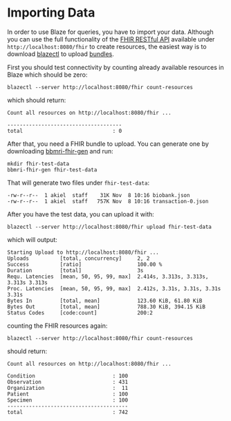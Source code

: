 # Importing Data

In order to use Blaze for queries, you have to import your data. Although you can use the full functionality of the [FHIR RESTful API](https://www.hl7.org/fhir/http.html) available under `http://localhost:8080/fhir` to create resources, the easiest way is to download [blazectl](https://github.com/samply/blazectl/releases/tag/v0.2.0) to upload [bundles](https://www.hl7.org/fhir/bundle.html).

First you should test connectivity by counting already available resources in Blaze which should be zero:

```text
blazectl --server http://localhost:8080/fhir count-resources
```

which should return:

```text
Count all resources on http://localhost:8080/fhir ...

-------------------------------------
total                             : 0
```

After that, you need a FHIR bundle to upload. You can generate one by downloading [bbmri-fhir-gen](https://github.com/samply/bbmri-fhir-gen) and run:

```text
mkdir fhir-test-data
bbmri-fhir-gen fhir-test-data
```

That will generate two files under `fhir-test-data`:

```text
-rw-r--r--  1 akiel  staff    31K Nov  8 10:16 biobank.json
-rw-r--r--  1 akiel  staff   757K Nov  8 10:16 transaction-0.json
```

After you have the test data, you can upload it with:

```text
blazectl --server http://localhost:8080/fhir upload fhir-test-data
```

which will output:

```text
Starting Upload to http://localhost:8080/fhir ...
Uploads          [total, concurrency]     2, 2
Success          [ratio]                  100.00 %
Duration         [total]                  3s
Requ. Latencies  [mean, 50, 95, 99, max]  2.414s, 3.313s, 3.313s, 3.313s 3.313s
Proc. Latencies  [mean, 50, 95, 99, max]  2.412s, 3.31s, 3.31s, 3.31s 3.31s
Bytes In         [total, mean]            123.60 KiB, 61.80 KiB
Bytes Out        [total, mean]            788.30 KiB, 394.15 KiB
Status Codes     [code:count]             200:2
```

counting the FHIR resources again:

```text
blazectl --server http://localhost:8080/fhir count-resources
```

should return:

```text
Count all resources on http://localhost:8080/fhir ...

Condition                         : 100
Observation                       : 431
Organization                      :  11
Patient                           : 100
Specimen                          : 100
---------------------------------------
total                             : 742
```

